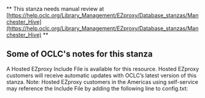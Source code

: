 ** This stanza needs manual review at [https://help.oclc.org/Library_Management/EZproxy/Database_stanzas/Manchester_Hive](https://help.oclc.org/Library_Management/EZproxy/Database_stanzas/Manchester_Hive) **

## Some of OCLC's notes for this stanza

A Hosted EZproxy Include File is available for this resource. Hosted EZproxy customers will receive automatic updates with OCLC&rsquo;s latest version of this stanza. Note: Hosted EZproxy customers in the Americas using self-service may reference the Include File by adding the following line to config.txt:

&nbsp;
